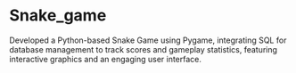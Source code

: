 # Snake_game
Developed a Python-based Snake Game using Pygame, integrating SQL for database management to track scores and gameplay statistics, featuring interactive graphics and an engaging user interface.
